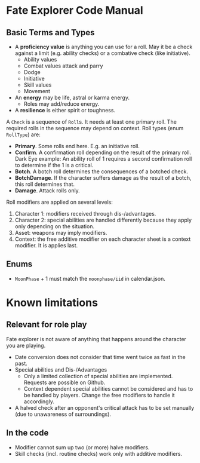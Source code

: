 # Fate Explorer Code Manual


## Basic Terms and Types

* A **proficiency value** is anything you can use for a roll. May it be a check against a limit (e.g. ability checks) or a combative check (like initiative).
  * Ability values
  * Combat values attack and parry
  * Dodge
  * Initiative
  * Skill values
  * Movement
* An **energy** may be life, astral or karma energy.
  * Roles may add/reduce energy.
* A **resilience** is either spirit or toughness.


A `Check` is a sequence of `Roll`s. It needs at least one primary roll. The required rolls in the sequence may depend on context. Roll types (enum `RollType`) are:

* **Primary**. Some rolls end here. E.g. an initiative roll.
* **Confirm**. A confirmation roll depending on the result of the primary roll. Dark Eye example: An ability roll of 1 requires a second confirmation roll to determine if the 1 is a critical.
* **Botch**. A botch roll determines the consequences of a botched check.
* **BotchDamage**. If the character suffers damage as the result of a botch, this roll determines that.
* **Damage**. Attack rolls only.


Roll modifiers are applied on several levels:

1. Character 1: modifiers received through dis-/advantages.
2. Character 2: special abilities are handled differently because they apply only depending on the situation.
3. Asset: weapons may imply modifiers.
4. Context: the free additive modifier on each character sheet is a context modifier. It is applies last.
## Enums

* `MoonPhase` + 1 must match the `moonphase/iid` in calendar.json.


# Known limitations

## Relevant for role play

Fate explorer is not aware of anything that happens around the character you are playing.

* Date conversion does not consider that time went twice as fast in the past.
* Special abilities and Dis-/Advantages
  * Only a limited collection of special abilities are implemented. Requests are possible on Github.
  * Context dependent special abilities cannot be considered and has to be handled by players. Change the free modifiers to handle it accordingly.
*  A halved check after an opponent's critical attack has to be set manually (due to unawareness of surroundings).



## In the code

* Modifier cannot sum up two (or more) halve modifiers.
* Skill checks (incl. routine checks) work only with additive modifiers.
